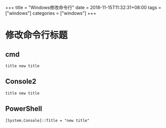 +++
title = "Windows修改命令行"
date = 2018-11-15T11:32:31+08:00
tags = ["windows"]
categories = ["windows"]
+++

# 修改命令行标题
## cmd
 `title new title`
## Console2
`title new title`

## PowerShell
 `[System.Console]::Title = "new title"`

